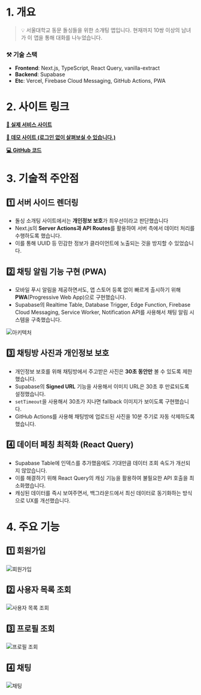 # 1. 개요
> 💡 서울대학교 동문 돌싱들을 위한 소개팅 앱입니다. 현재까지 10쌍 이상의 남녀가 이 앱을 통해 대화를 나누었습니다.
### ⚒️ 기술 스택
- __Frontend__: Next.js, TypeScript, React Query, vanilla-extract
- __Backend__: Supabase
- __Etc__: Vercel, Firebase Cloud Messaging, GitHub Actions, PWA

# 2. 사이트 링크
__[🚀 실제 서비스 사이트](https://www.snu-dolting.com)__

__[🔎 데모 사이트 (로그인 없이 살펴보실 수 있습니다.)](https://www.snu-dolting-demo.store)__

__[💻 GitHub 코드](https://github.com/YoungeuiHong/snu-dolting)__

# 3. 기술적 주안점
## 1️⃣ 서버 사이드 렌더링
- 돌싱 소개팅 사이트에서는 **개인정보 보호**가 최우선이라고 판단했습니다
- Next.js의 **Server Actions과 API Routes**를 활용하여 서버 측에서 데이터 처리를 수행하도록 했습니다. 
- 이를 통해 UUID 등 민감한 정보가 클라이언트에 노출되는 것을 방지할 수 있었습니다.

## 2️⃣ 채팅 알림 기능 구현 (PWA)
- 모바일 푸시 알림을 제공하면서도, 앱 스토어 등록 없이 빠르게 출시하기 위해 **PWA**(Progressive Web App)으로 구현했습니다.
- Supabase의 Realtime Table, Database Trigger, Edge Function, Firebase Cloud Messaging, Service Worker, Notification API를 사용해서 채팅 알림 시스템을 구축했습니다.

![아키텍처](/assets/markdown/embed/snu-dolting/message_architecture.webp)

## 3️⃣ 채팅방 사진과 개인정보 보호
* 개인정보 보호를 위해 채팅방에서 주고받은 사진은 **30초 동안만** 볼 수 있도록 제한했습니다. 
* Supabase의 **Signed URL** 기능을 사용해서 이미지 URL은 30초 후 만료되도록 설정했습니다.
* `setTimeout`을 사용해서 30초가 지나면 fallback 이미지가 보이도록 구현했습니다.
* GitHub Actions를 사용해 채팅방에 업로드된 사진을 10분 주기로 자동 삭제하도록 했습니다.

## 4️⃣ 데이터 페칭 최적화 (React Query)
- Supabase Table에 인덱스를 추가했음에도 기대만큼 데이터 조회 속도가 개선되지 않았습니다.
- 이를 해결하기 위해 React Query의 캐싱 기능을 활용하여 불필요한 API 호출을 최소화했습니다.
- 캐싱된 데이터를 즉시 보여주면서, 백그라운드에서 최신 데이터로 동기화하는 방식으로 UX를 개선했습니다.

# 4. 주요 기능
## 1️⃣ 회원가입
![회원가입](/assets/markdown/embed/snu-dolting/signup.webp)

## 2️⃣ 사용자 목록 조회
![사용자 목록 조회](/assets/markdown/embed/snu-dolting/user_list.webp)

## 3️⃣ 프로필 조회
![프로필 조회](/assets/markdown/embed/snu-dolting/profile.webp)

## 4️⃣ 채팅
![채팅](/assets/markdown/embed/snu-dolting/chatting.webp)
